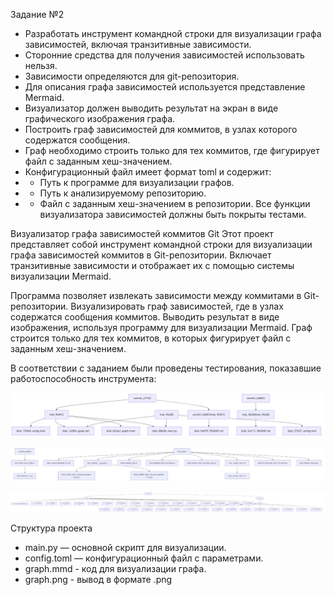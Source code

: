 Задание №2
- Разработать инструмент командной строки для визуализации графа зависимостей, включая транзитивные зависимости.
- Сторонние средства для получения зависимостей использовать нельзя.
- Зависимости определяются для git-репозитория.
- Для описания графа зависимостей используется представление Mermaid.
- Визуализатор должен выводить результат на экран в виде графического изображения графа.
- Построить граф зависимостей для коммитов, в узлах которого содержатся сообщения.
- Граф необходимо строить только для тех коммитов, где фигурирует файл с заданным хеш-значением.
- Конфигурационный файл имеет формат toml и содержит:
- - Путь к программе для визуализации графов.
- - Путь к анализируемому репозиторию.
- - Файл с заданным хеш-значением в репозитории.
Все функции визуализатора зависимостей должны быть покрыты тестами.


Визуализатор графа зависимостей коммитов Git
Этот проект представляет собой инструмент командной строки для визуализации графа зависимостей коммитов в Git-репозитории. Включает транзитивные зависимости и отображает их с помощью системы визуализации Mermaid.

Программа позволяет извлекать зависимости между коммитами в Git-репозитории.
Визуализировать граф зависимостей, где в узлах содержатся сообщения коммитов.
Выводить результат в виде изображения, используя программу для визуализации Mermaid.
Граф строится только для тех коммитов, в которых фигурирует файл с заданным хеш-значением.

В соответствии с заданием были проведены тестирования, показавшие работоспособность инструмента:

![](graph.png)

![](graph1.jpeg)

![](graph2.jpeg)

Структура проекта
- main.py — основной скрипт для визуализации.
- config.toml — конфигурационный файл с параметрами.
- graph.mmd - код для визуализации графа.
- graph.png - вывод в формате .png
